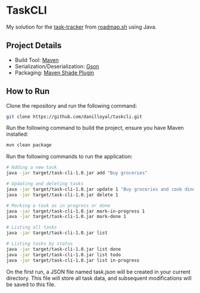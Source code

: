 # TaskCLI

My solution for the [task-tracker](https://roadmap.sh/projects/task-tracker) from [roadmap.sh](https://roadmap.sh/) using Java.

## Project Details
- Build Tool: [Maven](https://maven.apache.org/download.cgi)
- Serialization/Deserialization: [Gson](https://google.github.io/gson/)
- Packaging: [Maven Shade Plugin](https://maven.apache.org/plugins/maven-shade-plugin/)

## How to Run

Clone the repository and run the following command:

```bash
git clone https://github.com/danilloyal/taskcli.git
```

Run the following command to build the project, ensure you have Maven installed:
```bash
mvn clean package
```

Run the following commands to run the application:
```bash
# Adding a new task
java -jar target/task-cli-1.0.jar add "Buy groceries"

# Updating and deleting tasks
java -jar target/task-cli-1.0.jar update 1 "Buy groceries and cook dinner"
java -jar target/task-cli-1.0.jar delete 1

# Marking a task as in progress or done
java -jar target/task-cli-1.0.jar mark-in-progress 1
java -jar target/task-cli-1.0.jar mark-done 1

# Listing all tasks
java -jar target/task-cli-1.0.jar list

# Listing tasks by status
java -jar target/task-cli-1.0.jar list done
java -jar target/task-cli-1.0.jar list todo
java -jar target/task-cli-1.0.jar list in-progress
```

On the first run, a JSON file named task.json will be created in your current directory. This file will store all task data, and subsequent modifications will be saved to this file.
